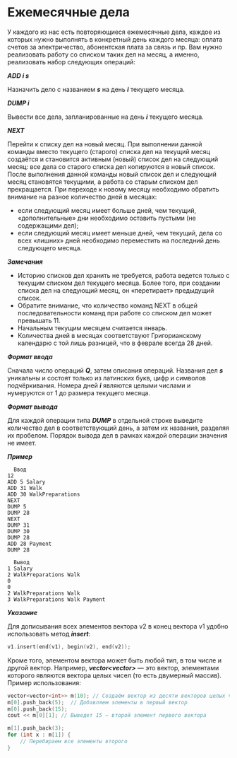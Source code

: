 Ежемесячные дела<a name="TOP"></a>
===================

У каждого из нас есть повторяющиеся ежемесячные дела, каждое из которых нужно выполнять в конкретный день каждого месяца: оплата счетов за электричество, абонентская плата за связь и пр. Вам нужно реализовать работу со списком таких дел на месяц, а именно, реализовать набор следующих операций:

***ADD i s***

Назначить дело с названием ***s*** на день ***i*** текущего месяца.

***DUMP i***

Вывести все дела, запланированные на день ***i*** текущего месяца.

***NEXT***

Перейти к списку дел на новый месяц. При выполнении данной команды вместо текущего (старого) списка дел на текущий месяц создаётся и становится активным (новый) список дел на следующий месяц: все дела со старого списка дел копируются в новый список. После выполнения данной команды новый список дел и следующий месяц становятся текущими, а работа со старым списком дел прекращается.  При переходе к новому месяцу необходимо обратить внимание на разное количество дней в месяцах:
  * если следующий месяц имеет больше дней, чем текущий, «дополнительные» дни необходимо оставить пустыми (не содержащими дел);
  * если следующий месяц имеет меньше дней, чем текущий, дела со всех «лишних» дней необходимо переместить на последний день следующего месяца.

***Замечания***

  *  Историю списков дел хранить не требуется, работа ведется только с текущим списком дел текущего месяца. Более того, при создании списка дел на следующий месяц, он «перетирает» предыдущий список.
  *  Обратите внимание, что количество команд NEXT в общей последовательности команд при работе со списком дел может превышать 11.
  *  Начальным текущим месяцем считается январь.
  *  Количества дней в месяцах соответствуют Григорианскому календарю с той лишь разницей, что в феврале всегда 28 дней.

***Формат ввода***

Сначала число операций ***Q***, затем описания операций.
Названия дел ***s*** уникальны и состоят только из латинских букв, цифр и символов подчёркивания. Номера дней ***i*** являются целыми числами и нумеруются от 1 до размера текущего месяца.

***Формат вывода***

Для каждой операции типа ***DUMP*** в отдельной строке выведите количество дел в соответствующий день, а затем их названия, разделяя их пробелом. Порядок вывода дел в рамках каждой операции значения не имеет.

***Пример***

```
  Ввод
12
ADD 5 Salary
ADD 31 Walk
ADD 30 WalkPreparations
NEXT
DUMP 5
DUMP 28
NEXT
DUMP 31
DUMP 30
DUMP 28
ADD 28 Payment
DUMP 28
```

```
  Вывод
1 Salary
2 WalkPreparations Walk
0
0
2 WalkPreparations Walk
3 WalkPreparations Walk Payment
```

***Указание***

Для дописывания всех элементов вектора v2 в конец вектора v1 удобно использовать метод ***insert***:
```C++
v1.insert(end(v1), begin(v2), end(v2));
```

Кроме того, элементом вектора может быть любой тип, в том числе и другой вектор. Например, ***vector<vector<int>>*** — это вектор, элементами которого являются вектора целых чисел (то есть двумерный массив). Пример использования:
```C++
vector<vector<int>> m(10); // Создаём вектор из десяти векторов целых чисел
m[0].push_back(5);  // Добавляем элементы в первый вектор
m[0].push_back(15);
cout << m[0][1]; // Выведет 15 — второй элемент первого вектора

m[1].push_back(3);
for (int x : m[1]) {
    // Перебираем все элементы второго 
}
```
